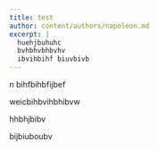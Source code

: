 ```yaml
---
title: test
author: content/authors/napoleon.md
excerpt: |
  huehjbuhuhc
  bvhbhvbhbvhv
  ibvihbihf biuvbivb
---
```

n bihfbihbfijbef

weicbihbvihbhibvw

hhbhjbibv

bijbiuboubv
